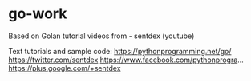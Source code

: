 # go-work

Based on Golan tutorial videos from - sentdex (youtube)

Text tutorials and sample code: https://pythonprogramming.net/go/
https://twitter.com/sentdex
https://www.facebook.com/pythonprogra...
https://plus.google.com/+sentdex

